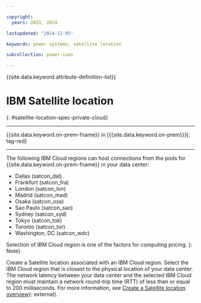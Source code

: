 ```yaml
---

copyright:
  years: 2023, 2024

lastupdated: "2024-12-05"

keywords: power systems, satellite location

subcollection: power-iaas

---
```


{{site.data.keyword.attribute-definition-list}}

# IBM Satellite location
{: #satellite-location-spec-private-cloud}

---



{{site.data.keyword.on-prem-fname}} in [{{site.data.keyword.on-prem}}]{: tag-red}


---

The following IBM Cloud regions can host connections from the pods for {{site.data.keyword.on-prem-fname}} in your data center:

- Dallas (satcon_dal)
- Frankfurt (satcon_fra)
- London (satcon_lon)
- Madrid (satcon_mad)
- Osaka (satcon_osa)
- Sao Paulo (satcon_sao)
- Sydney (satcon_syd)
- Tokyo (satcon_tok)
- Toronto (satcon_tor)
- Washington, DC (satcon_wdc)

Selection of IBM Cloud region is one of the factors for computing pricing.
{: Note}

Create a Satellite location associated with an IBM Cloud region. Select the IBM Cloud region that is closest to the physical location of your data center. The network latency between your data center and the selected IBM Cloud region must maintain a network round-trip time (RTT) of less than or equal to 200 milliseconds. For more information, see [Create a Satellite location overview](https://cloud.ibm.com/docs/satellite?topic=satellite-locations){: external}.
